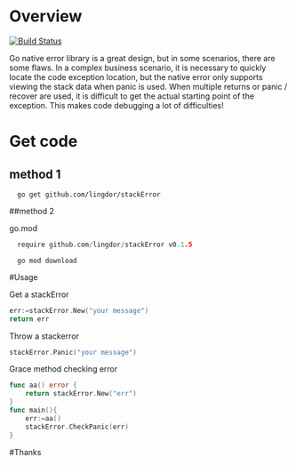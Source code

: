 # Overview
[![Build Status](https://travis-ci.org/lingdor/stackError.svg?branch=master)](https://travis-ci.org/lingdor/stackError)



Go native error library is a great design, but in some scenarios, there are some flaws. In a complex business scenario, it is necessary to quickly locate the code exception location, but the native error only supports viewing the stack data when panic is used. When multiple returns or panic / recover are used, it is difficult to get the actual starting point of the exception. This makes code debugging a lot of difficulties!

# Get code

## method 1

```shell script
  go get github.com/lingdor/stackError
```

##method 2

go.mod
```go
  require github.com/lingdor/stackError v0.1.5
```
```shell script
  go mod download
```

#Usage

Get a stackError
```go
err:=stackError.New("your message")
return err
```
Throw a stackerror
```go
stackError.Panic("your message")
```
Grace method checking error
```go
func aa() error {
    return stackError.New("err")
}
func main(){
    err:=aa()
    stackError.CheckPanic(err)
}

```







#Thanks



